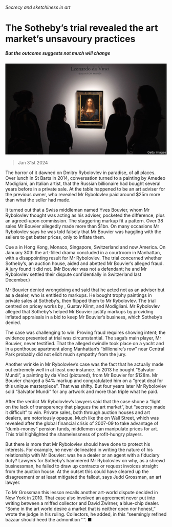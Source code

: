 ###### Secrecy and sketchiness in art

# The Sotheby’s trial revealed the art market’s unsavoury practices 

##### But the outcome suggests not much will change 

![image](images/20240203_CUP003.jpg) 

> Jan 31st 2024 

The horror of it dawned on Dmitry Rybolovlev in paradise, of all places. Over lunch in St Barts in 2014, conversation turned to a painting by Amedeo Modigliani, an Italian artist, that the Russian billionaire had bought several years before in a private sale. At the table happened to be an art adviser for the previous owner, who revealed Mr Rybolovlev paid around $25m more than what the seller had made. 

It turned out that a Swiss middleman named Yves Bouvier, whom Mr Rybolovlev thought was acting as his adviser, pocketed the difference, plus an agreed-upon commission. The staggering markup fit a pattern. Over 38 sales Mr Bouvier allegedly made more than $1bn. On many occasions Mr Rybolovlev says he was told falsely that Mr Bouvier was haggling with the sellers to get better prices, only to inflate them. 

Cue a  in Hong Kong, Monaco, Singapore, Switzerland and now America. On January 30th the art-filled drama concluded in a courtroom in Manhattan, with a disappointing result for Mr Rybolovlev. The trial concerned whether Sotheby’s, an auction house, aided and abetted Mr Bouvier’s alleged fraud. A jury found it did not. (Mr Bouvier was not a defendant; he and Mr Rybolovlev settled their dispute confidentially in Switzerland last December.) 

Mr Bouvier denied wrongdoing and said that he acted not as an adviser but as a dealer, who is entitled to markups. He bought trophy paintings in private sales at Sotheby’s, then flipped them to Mr Rybolovlev. The trial centred on pricey works by , Gustav Klimt,  and Modigliani. Mr Rybolovlev alleged that Sotheby’s helped Mr Bouvier justify markups by providing inflated appraisals in a bid to keep Mr Bouvier’s business, which Sotheby’s denied.

The case was challenging to win. Proving fraud requires showing intent; the evidence presented at trial was circumstantial. The saga’s main player, Mr Bouvier, never testified. That the alleged swindle took place on a yacht and in a penthouse apartment along Manhattan’s “billionaire’s row” near Central Park probably did not elicit much sympathy from the jury. 

Another wrinkle in Mr Rybolovlev’s case was the fact that he actually made out extremely well in at least one instance. In 2013 he bought “Salvator Mundi”, a painting by da Vinci (pictured), from Mr Bouvier for $128m. Mr Bouvier charged a 54% markup and congratulated him on a “great deal for this unique masterpiece”. That was shifty. But four years later Mr Rybolovlev sold “Salvator Mundi”  for any artwork and more than triple what he paid.

After the verdict Mr Rybolovlev’s lawyers said that the case shone a “light on the lack of transparency that plagues the art market”, but “secrecy made it difficult” to win. Private sales, both through auction houses and art dealers, are notoriously opaque. Much like the  on Wall Street, which was revealed after the global financial crisis of 2007-09 to take advantage of “dumb-money” pension funds, middlemen can manipulate prices for art. This trial highlighted the shamelessness of profit-hungry players. 

But there is more that Mr Rybolovlev should have done to protect his interests. For example, he never delineated in writing the nature of his relationship with Mr Bouvier: was he a dealer or an agent with a fiduciary duty? Lawyers for Sotheby’s hammered Mr Rybolovlev on why, as a shrewd businessman, he failed to draw up contracts or request invoices straight from the auction house. At the outset this could have cleared up the disagreement or at least mitigated the fallout, says Judd Grossman, an art lawyer. 

To Mr Grossman this lesson recalls another art-world dispute decided in New York in 2010. That case also involved an agreement never put into writing between a miffed collector and David Zwirner, a blue-chip dealer. “Some in the art world desire a market that is neither open nor honest,” wrote the judge in his ruling. Collectors, he added, in this “seemingly refined bazaar should heed the admonition ‘’”. ■


